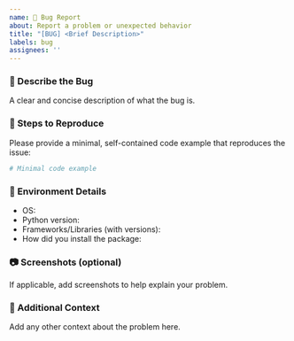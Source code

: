 ```yaml
---
name: 🐞 Bug Report
about: Report a problem or unexpected behavior
title: "[BUG] <Brief Description>"
labels: bug
assignees: ''
---
```


### 🧠 Describe the Bug
A clear and concise description of what the bug is.

### 🔁 Steps to Reproduce
Please provide a minimal, self-contained code example that reproduces the issue:

```python
# Minimal code example
```
### 🤖 Environment Details
- OS:
- Python version:
- Frameworks/Libraries (with versions):
- How did you install the package:

### 📷 Screenshots (optional)

If applicable, add screenshots to help explain your problem.

### 📌 Additional Context

Add any other context about the problem here.
